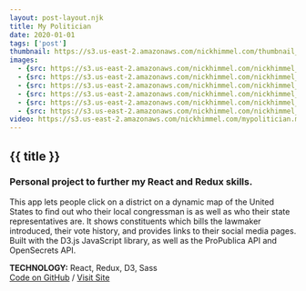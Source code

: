 ```yaml
---
layout: post-layout.njk
title: My Politician
date: 2020-01-01
tags: ['post']
thumbnail: https://s3.us-east-2.amazonaws.com/nickhimmel.com/thumbnail_my_politician.png
images:
  - {src: https://s3.us-east-2.amazonaws.com/nickhimmel.com/nickhimmel_mypolitician_001.jpg, alt: Screenshot of My Politician}
  - {src: https://s3.us-east-2.amazonaws.com/nickhimmel.com/nickhimmel_mypolitician_002.jpg, alt: Screenshot of My Politician}
  - {src: https://s3.us-east-2.amazonaws.com/nickhimmel.com/nickhimmel_mypolitician_003.jpg, alt: Screenshot of My Politician}
  - {src: https://s3.us-east-2.amazonaws.com/nickhimmel.com/nickhimmel_mypolitician_004.jpg, alt: Screenshot of My Politician}
  - {src: https://s3.us-east-2.amazonaws.com/nickhimmel.com/nickhimmel_mypolitician_005.jpg, alt: Screenshot of My Politician}
  - {src: https://s3.us-east-2.amazonaws.com/nickhimmel.com/nickhimmel_mypolitician_006.jpg, alt: Screenshot of My Politician}
video: https://s3.us-east-2.amazonaws.com/nickhimmel.com/mypolitician.mp4
---
```


## {{ title }}
### Personal project to further my React and Redux skills.

This app lets people click on a district on a dynamic map of the United States to find out who their local congressman is as well as who their state representatives are. It shows constituents which bills the lawmaker introduced, their vote history, and provides links to their social media pages. Built with the D3.js JavaScript library, as well as the ProPublica API and OpenSecrets API.

**TECHNOLOGY:** React, Redux, D3, Sass </br> [Code on GitHub](https://github.com/NickHimmel/my-politician-app) / [Visit Site](https://nickhimmel.github.io/my-politician-app/)
